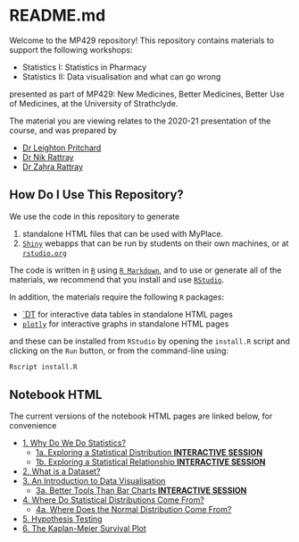# README.md

Welcome to the MP429 repository! This repository contains materials to support the following workshops:

- Statistics I: Statistics in Pharmacy
- Statistics II: Data visualisation and what can go wrong

presented as part of MP429: New Medicines, Better Medicines, Better Use of Medicines, at the University of Strathclyde.

The material you are viewing relates to the 2020-21 presentation of the course, and was prepared by

- [Dr Leighton Pritchard](https://github.com/widdowquinn)
- [Dr Nik Rattray](https://www.strath.ac.uk/staff/rattraynicholasdr/)
- [Dr Zahra Rattray](https://www.strath.ac.uk/staff/rattrayzahradr/)

## How Do I Use This Repository?

We use the code in this repository to generate 

1. standalone HTML files that can be used with MyPlace. 
2. [`Shiny`]() webapps that can be run by students on their own machines, or at [`rstudio.org`]()

The code is written in [`R`]() using [`R Markdown`](), and to use or generate all of the materials, we recommend that you install and use [`RStudio`]().

In addition, the materials require the following `R` packages:

- [`DT]() for interactive data tables in standalone HTML pages
- [`plotly`]() for interactive graphs in standalone HTML pages

and these can be installed from `RStudio` by opening the `install.R` script and clicking on the `Run` button, or from the command-line using:

```bash
Rscript install.R
```

## Notebook HTML

The current versions of the notebook HTML pages are linked below, for convenience

- [1. Why Do We Do Statistics?](notebooks/01-statistics.html)
  - [1a. Exploring a Statistical Distribution **INTERACTIVE SESSION**](https://mp429.shinyapps.io/01a-sampling/)
  - [1b. Exploring a Statistical Relationship **INTERACTIVE SESSION**](https://mp429.shinyapps.io/01b-linear/)  
- [2. What is a Dataset?](notebooks/02-dataset.html)
- [3. An Introduction to Data Visualisation](notebooks/03-visualisation.html)
  - [3a. Better Tools Than Bar Charts **INTERACTIVE SESSION**](https://mp429.shinyapps.io/03a-barchart/)
- [4. Where Do Statistical Distributions Come From?](notebooks/04-origins.html)
  - [4a. Where Does the Normal Distribution Come From?](https://mp429.shinyapps.io/04a-generate-normal/)
- [5. Hypothesis Testing](notebooks/05-nhst.html)
- [6. The Kaplan-Meier Survival Plot](notebooks/06-kaplan.html)